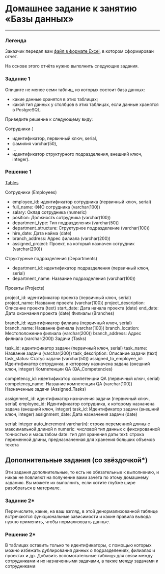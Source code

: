 # Домашнее задание к занятию «Базы данных»

---
### Легенда

Заказчик передал вам [файл в формате Excel](https://github.com/netology-code/sdb-homeworks/blob/main/resources/hw-12-1.xlsx), в котором сформирован отчёт. 

На основе этого отчёта нужно выполнить следующие задания.

### Задание 1

Опишите не менее семи таблиц, из которых состоит база данных:

- какие данные хранятся в этих таблицах;
- какой тип данных у столбцов в этих таблицах, если данные хранятся в PostgreSQL.

Приведите решение к следующему виду:

Сотрудники (

- идентификатор, первичный ключ, serial,
- фамилия varchar(50),
- ...
- идентификатор структурного подразделения, внешний ключ, integer).

### Решение 1
[Tables](https://github.com/sash3939/DataBase_12module/assets/156709540/769f8000-f9cd-4f30-8675-6b262b088bf1)

Сотрудники (Employees)

- employee_id: идентификатор сотрудника (первичный ключ, serial)
- full_name: ФИО сотрудника (varchar(100))
- salary: Оклад сотрудника (numeric)
- position: Должность сотрудника (varchar(100))
- department_type: Тип подразделения (varchar(50))
- department_structure: Структурное подразделение (varchar(100))
- hire_date: Дата найма (date)
- branch_address: Адрес филиала (varchar(200))
- assigned_project: Проект, на который назначен сотрудник (varchar(200))

Структурные подразделения (Departments)

- department_id: идентификатор подразделения (первичный ключ, serial)
- department_name: Название подразделения (varchar(100))

Проекты (Projects)

project_id: идентификатор проекта (первичный ключ, serial)
project_name: Название проекта (varchar(100))
project_description: Описание проекта (text)
start_date: Дата начала проекта (date)
end_date: Дата окончания проекта (date)
Филиалы (Branches)

branch_id: идентификатор филиала (первичный ключ, serial)
branch_name: Название филиала (varchar(100))
branch_location: Местоположение филиала (varchar(200))
branch_address: Адрес филиала (varchar(200))
Задачи (Tasks)

task_id: идентификатор задачи (первичный ключ, serial)
task_name: Название задачи (varchar(200))
task_description: Описание задачи (text)
task_status: Статус задачи (varchar(50))
assigned_to_employee_id: Идентификатор сотрудника, к которому назначена задача (внешний ключ, integer)
Компетенции QA (QA_Competencies)

competency_id: идентификатор компетенции QA (первичный ключ, serial)
competency_name: Название компетенции QA (varchar(100))
Назначенные задачи (Assigned_Tasks)

assignment_id: идентификатор назначения задачи (первичный ключ, serial)
employee_id: Идентификатор сотрудника, к которому назначена задача (внешний ключ, integer)
task_id: Идентификатор задачи (внешний ключ, integer)
assignment_date: Дата назначения задачи (date)

serial: integer auto_increment
varchar(n): строка переменной длины с максимальной длиной n
numeric: числовой тип данных с фиксированной точностью и масштабом
date: тип для хранения даты
text: строка переменной длины, предназначенная для хранения больших объемов текста


## Дополнительные задания (со звёздочкой*)
Эти задания дополнительные, то есть не обязательные к выполнению, и никак не повлияют на получение вами зачёта по этому домашнему заданию. Вы можете их выполнить, если хотите глубже шире разобраться в материале.


### Задание 2*

Перечислите, какие, на ваш взгляд, в этой денормализованной таблице встречаются функциональные зависимости и какие правила вывода нужно применить, чтобы нормализовать данные.

### Решение 2*
В таблицах оставить только те идентификаторы, с помощью которых можно избежать дублирования данных о подразделениях, филиалах и проектах и др.
Добавить вспомогательные таблицы для связи между сотрудниками и их назначенными задачами, а также между задачами и сотрудниками
